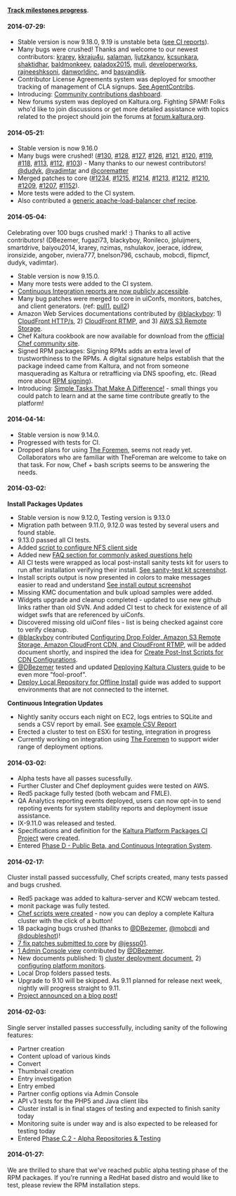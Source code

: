 **[Track milestones progress](https://github.com/kaltura/platform-install-packages/issues/milestones)**.

#### 2014-07-29:

+ Stable version is now 9.18.0, 9.19 is unstable beta ([see CI reports](http://installrepo.kaltura.org/reports/ci/)). 
+ Many bugs were crushed! Thanks and welcome to our newest contributors: [krarey](https://github.com/krarey), [kkraju4u](https://github.com/kkraju4u), [salaman](https://github.com/salaman), [ljutzkanov](https://github.com/ljutzkanov), [kcsunkara](https://github.com/kcsunkara), [shaktidhar](https://github.com/shaktidhar), [baldmonkeey](https://github.com/baldmonkeey), [paladox2015](https://github.com/paladox2015), [muli](https://github.com/muli), [developerworks](https://github.com/developerworks), [rajneeshksoni](https://github.com/rajneeshksoni), [danworldinc](https://github.com/danworldinc), and [basvandijk](https://github.com/basvandijk).
+ Contributor License Agreements system was deployed for smoother tracking of management of CLA signups. [See AgentContribs](http://agentcontribs.kaltura.org/).
+ Introducing: [Community contributions dashboard](http://agentcontribs.kaltura.org:8080/). 
+ New forums system was deployed on Kaltura.org. Fighting SPAM! Folks who'd like to join discussions or get more detailed assistance with topics related to the project should join the forums at [forum.kaltura.org](http://forum.kaltura.org).


#### 2014-05-21:

+ Stable version is now 9.16.0
+ Many bugs were crushed! ([#130](https://github.com/kaltura/platform-install-packages/pull/130), [#128](https://github.com/kaltura/platform-install-packages/pull/128), [#127](https://github.com/kaltura/platform-install-packages/pull/127), [#126](https://github.com/kaltura/platform-install-packages/pull/126), [#121](https://github.com/kaltura/platform-install-packages/pull/121), [#120](https://github.com/kaltura/platform-install-packages/pull/120), [#119](https://github.com/kaltura/platform-install-packages/pull/119), [#118](https://github.com/kaltura/platform-install-packages/pull/118), [#113](https://github.com/kaltura/platform-install-packages/pull/113), [#112](https://github.com/kaltura/platform-install-packages/pull/112), [#103](https://github.com/kaltura/platform-install-packages/pull/103)) - Many thanks to our newest contributors! [@dudyk](https://github.com/dudyk), [@vadimtar](https://github.com/vadimtar) and [@corematter](https://github.com/corematter)
+ Merged patches to core ([#1234](https://github.com/kaltura/server/pull/1234), [#1215](https://github.com/kaltura/server/pull/1215), [#1214](https://github.com/kaltura/server/pull/1214), [#1213](https://github.com/kaltura/server/pull/1213), [#1212](https://github.com/kaltura/server/pull/1212), [#1210](https://github.com/kaltura/server/pull/1210), [#1209](https://github.com/kaltura/server/pull/1209), [#1207](https://github.com/kaltura/server/pull/1207), [#1152](https://github.com/kaltura/server/pull/1152)).
+ More tests were added to the CI system.
+ Also contributed a [generic apache-load-balancer chef recipe](http://community.opscode.com/cookbooks/apache_load_balancer).


#### 2014-05-04:

Celebrating over 100 bugs crushed mark! :) Thanks to all active contributors! (DBezemer, fugazi73, blackyboy, Ronileco, jpluijmers, smartdrive, baiyou2014, krarey, nzimas, nshulakov, joerace, iddrew, ironsizide, angober, nviera777, bnelson796, cschaub, mobcdi, flipmcf, dudyk, vadimtar).   

+ Stable version is now 9.15.0.
+ Many more tests were added to the CI system.
+ [Continuous Integration reports are now publicly accessible](http://installrepo.kaltura.org/reports/ci/). 
+ Many bug patches were merged to core in uiConfs, monitors, batches, and client generators. (ref: [pull1](https://github.com/jessp01/server/compare/kaltura:master...master), [pull2](https://github.com/kaltura/server/commit/3cfacf04d48640d63cc6080592ffcc1270da82a3))
+ Amazon Web Services documentations contributed by [@blackyboy](https://github.com/blackyboy): 1) [CloudFront HTTP/s](https://github.com/kaltura/platform-install-packages/blob/master/doc/setting-up-amazon-cloudfront-cdn-http-https.md), 2) [CloudFront RTMP](https://github.com/kaltura/platform-install-packages/blob/master/doc/setting-up-amazon-cloudfront-cdn-rtmp.md), and 3) [AWS S3 Remote Storage](https://github.com/kaltura/platform-install-packages/blob/master/doc/setup-amazon-S3-remote-storage.md).
+ Chef Kaltura cookbook are now available for download from the [official Chef community site](http://community.opscode.com/cookbooks/kaltura). 
+ Signed RPM packages: Signing RPMs adds an extra level of trustworthiness to the RPMs. A digital signature helps establish that the package indeed came from Kaltura, and not from someone masquerading as Kaltura or retrafficing via DNS spoofing, etc. (Read more about [RPM signing](http://docs.fedoraproject.org/en-US/Fedora_Draft_Documentation/0.1/html/RPM_Guide/ch11s04.html)). 
+ Introducing: [Simple Tasks That Make A Difference!](https://github.com/kaltura/platform-install-packages/blob/master/doc/tasks.md) - small things you could patch to learn and at the same time contribute greatly to the platform!


#### 2014-04-14:

+ Stable version is now 9.14.0.
+ Progressed with tests for CI.
+ Dropped plans for using [The Foremen](http://www.theforeman.org/), seems not ready yet. Collaborators who are familiar with TheForeman are welcome to take on that task. For now, Chef + bash scripts seems to be answering the needs.

#### 2014-03-02:

**Install Packages Updates**

+ Stable version is now 9.12.0, Testing version is 9.13.0
+ Migration path between 9.11.0, 9.12.0 was tested by several users and found stable. 
+ 9.13.0 passed all CI tests.
+ Added [script to configure NFS client side](https://github.com/kaltura/platform-install-packages/blob/master/RPM/scripts/postinst/kaltura-nfs-client-config.sh)
+ Added new [FAQ section for commonly asked questions help](https://github.com/kaltura/platform-install-packages/blob/master/doc/kaltura-packages-faq.md)
+ All CI tests were wrapped as local post-install sanity tests kit for users to run after installation verifying their install. [See sanity-test kit screenshot](https://raw.githubusercontent.com/kaltura/platform-install-packages/master/doc/post-inst-sanity-tests-output.png).
+ Install scripts output is now presented in colors to make messages easier to read and understand [See install output screenshot](https://raw.githubusercontent.com/kaltura/platform-install-packages/master/doc/rpm_install_console_colors.png)
+ Missing KMC documentation and bulk upload samples were added.
+ Widgets upgrade and cleanup completed - updated to use new github links rather than old SVN. And added CI test to check for existence of all widget swfs that are referenced by uiConfs.
+ Discovered missing old uiConf files - list is being checked against core to verify cleanup.
+ [@blackyboy](https://github.com/blackyboy) contributed [Configuring Drop Folder, Amazon S3 Remote Storage, Amazon CloudFront CDN, and CloudFront RTMP](https://github.com/kaltura/platform-install-packages/issues/61#issuecomment-38462301), will be added document shortly, and inspired the idea for [Create Post-Inst Scripts for CDN Configurations](https://github.com/kaltura/platform-install-packages/issues/80).
+ [@DBezemer](https://github.com/DBezemer) tested and updated [Deploying Kaltura Clusters guide](https://github.com/kaltura/platform-install-packages/blob/master/doc/rpm-cluster-deployment-instructions.md) to be even more "fool-proof".
+ [Deploy Local Repository for Offline Install](https://github.com/kaltura/platform-install-packages/blob/master/doc/deploy-local-rpm-repo-offline-install.md) guide was added to support environments that are not connected to the internet. 

**Continuous Integration Updates**

+ Nightly sanity occurs each night on EC2, logs entries to SQLite and sends a CSV report by email. See [example CSV Report](https://github.com/kaltura/platform-install-packages/blob/master/doc/ci_example_csv_report.csv)
+ Erected a cluster to test on ESXi for testing, integration in progress
+ Currently working on integration using [The Foremen](http://www.theforeman.org/) to support wider range of deployment options.

#### 2014-03-02:

+ Alpha tests have all passes sucessfully. 
+ Further Cluster and Chef deployment guides were tested on AWS.
+ Red5 package fully tested (both webcam and FMLE).
+ QA Analytics reporting events deployed, users can now opt-in to send repoting events for system stability reports and deployment issue assistance.
+ IX-9.11.0 was released and tested.
+ Specifications and definition for the [Kaltura Platform Packages CI Project](https://github.com/kaltura/platform-continuous-integration) were created.
+ Entered [Phase D - Public Beta, and Continuous Integration System](http://kaltura.github.io/platform-install-packages/#phase-d).
   
#### 2014-02-17:
Cluster install passed successfully, Chef scripts created, many tests passed and bugs crushed.

+ Red5 package was added to kaltura-server and KCW webcam tested.
+ monit package was fully tested.
+ [Chef scripts were created](https://github.com/kaltura/platform-install-packages/tree/master/RPM/chef-repo) - now you can deploy a complete Kaltura cluster with the click of a button!
+ 18 packaging bugs crushed (thanks to [@DBezemer](https://github.com/DBezemer), [@mobcdi](https://github.com/mobcdi) and [@doubleshot](https://github.com/doubleshot))!
+ [7 fix patches submitted to core](https://github.com/kaltura/server/pull/871) by [@jessp01](https://github.com/jessp01).
+ [1 Admin Console view](https://github.com/kaltura/server/pull/872 ) contributed by  [@DBezemer](https://github.com/DBezemer).
+ New documents published: 1) [cluster deployment document](http://bit.ly/kipp-cluster-yum), 2) [configuring platform monitors](http://bit.ly/kipp-monitoring).
+ Local Drop folders passed tests.
+ Upgrade to 9.10 will be skipped. As 9.11 planned for release next week, nightly will progress straight to 9.11.
+ [Project announced on a blog post!](http://blog.kaltura.org/introducing-kipp-kaltura-install-made-simple)

#### 2014-02-03:
Single server installed passes successfully, including sanity of the following features:   

+ Partner creation
+ Content upload of various kinds
+ Convert
+ Thumbnail creation
+ Entry investigation
+ Entry embed
+ Partner config options via Admin Console
+ API v3 tests for the PHP5 and Java client libs
+ Cluster install is in final stages of testing and expected to finish sanity today
+ Monitoring suite is under way and is also expected to be released for testing today
+ Entered [Phase C.2 - Alpha Repositories & Testing](http://kaltura.github.io/platform-install-packages/#phase-c2)
      
#### 2014-01-27:
We are thrilled to share that we've reached public alpha testing phase of the RPM packages.
If you're running a RedHat based distro and would like to test, please review the RPM installation steps.
